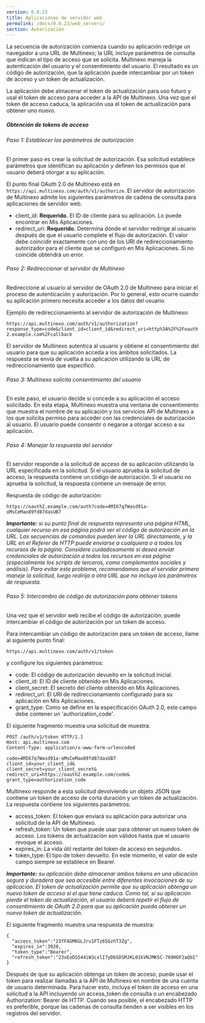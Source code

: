 ```yaml
---
version: 0.0.23
title: Aplicaciones de servidor web
permalink: /docs/0.0.23/web_servers/
section: Autorización
---
```


La secuencia de autorización comienza cuando su aplicación redirige un navegador a una URL de Multinexo; la URL incluye 
parámetros de consulta que indican el tipo de acceso que se solicita. Multinexo maneja la autenticación del usuario y el
consentimiento del usuario. El resultado es un código de autorización, que la aplicación puede intercambiar por un token
de acceso y un token de actualización.

La aplicación debe almacenar el token de actualización para uso futuro y usal el token de acceso para acceder a la API
de Multinexo. Una vez que el token de acceso caduca, la aplicación usa el token de actualización para obtener uno nuevo.

##### Obtención de tokens de acceso

###### Paso 1: Establecer los parámetros de autorización

El primer paso es crear la solicitud de autorización. Esa solicitud establece parámetros que identifican su aplicación
y definen los permisos que el usuario deberá otorgar a su aplicación.

El punto final OAuth 2.0 de Multinexo está en `https://api.multinexo.com/auth/v1/authorize`. El servidor de autorización 
de Multinexo admite los siguientes parámetros de cadena de consulta para aplicaciones de servidor web.

 - client_id: **Requerido.** El ID de cliente para su aplicación. Lo puede encontrar en Mis Aplicaciones.
 - redirect_uri: **Requerido.** Determina dónde el servidor redirige al usuario después de que el usuario complete el 
 flujo de autorización. El valor debe coincidir exactamente con uno de los URI de redireccionamiento autorizador para el 
 cliente que se configuró en Mis Aplicaciones. Si no coincide obtendrá un error.
 
###### Paso 2: Redireccionar al servidor de Multinexo
 
 Redireccione al usuario al servidor de OAuth 2.0 de Multinexo para iniciar el proceso de autenticación y autorización.
 Por lo general, esto ocurre cuando su aplicación primero necesita acceder a los datos del usuario.
 
 Ejemplo de redireccionamiento al servidor de autorización de Multinexo:
 
 `https://api.multinexo.com/auth/v1/authorization?response_type=code&client_id=client_id&redirect_uri=http%3A%2F%2Foauth2.example.com%2Fcallback`
 
 El servidor de Multinexo autentica al usuario y obtiene el consentimiento del usuario para que su aplicación acceda a 
 los ámbitos solicitados. La respuesta se envía de vuelta a su aplicación utilizando la URL de redireccionamiento que
 especificó.
 
###### Paso 3: Multinexo solicita consentimiento del usuario
 
 En este paso, el usuario decide si concede a su aplicación el acceso solicitado. En esta etapa, Multinexo muestra una 
 ventana de consentimiento que muestra el nombre de su aplicación y los servicios API de Multinexo a los que solicita
 permiso para acceder con las credenciales de autorización al usuario. El usuario puede consentir o negarse a otorgar 
 acceso a su aplicación.
 
###### Paso 4: Manejar la respuesta del servidor
 
 El servidor responde a la solicitud de acceso de su aplicación utilizando la URL especificada en la solicitud. Si el 
 usuario aprueba la solicitud de acceso, la respuesta contiene un código de autorización. Si el usuario no aprueba la 
 solicitud, la respuesta contiene un mensaje de error.
 
 Respuesta de código de autorización: 
 
 `https://oauth2.example.com/auth?code=4MI67q7Wasd91a-oMsCeMao89fd87dasUB7`
 
___Importante:__ si su punto final de respuesta representa una página HTML, cualquier recurso en esa página podrá ver el 
código de autorización en la URL. Las secuencias de comandos pueden leer la URL directamente, y la URL en el Referer de
HTTP puede enviarse a cualquiera o a todos los recursos de la página. Considere cuidadosamente si desea enviar 
credenciales de autorización a todos los recursos en esa página (especialmente los scripts de terceros, como complementos
sociales y análisis). Para evitar este problema, recomendamos que el servidor primero maneje la solicitud, luego redirija
a otra URL que no incluya los parámetros de respuesta._

###### Paso 5: Intercambio de código de autorización para obtener tokens

Una vez que el servidor web recibe el código de autorización, puede intercambiar el código de autorización por un token 
de acceso.

Para intercambiar un código de autorización para un token de acceso, llame al siguiente punto final: 

`https://api.multinexo.com/auth/v1/token` 

y configure los siguientes parámetros:

- code: El código de autorización devuelto en la solicitud inicial.
- client_id: El ID de cliente obtenido en Mis Aplicaciones.
- client_secret: El secreto del cliente obtenido en Mis Aplicaciones.
- redirect_uri: El URI de redireccionamiento configurado para su aplicación en Mis Aplicaciones.
- grant_type: Como se define en la especificación OAuth 2.0, este campo debe contener un 'authorization_code'.

El siguiente fragmento muestra una solicitud de muestra:

```
POST /auth/v1/token HTTP/1.1
Host: api.multinexo.com
Content-Type: application/x-www-form-urlencoded

code=4MI67q7Wasd91a-oMsCeMao89fd87dasUB7
client_id=your_client_id&
client_secret=your_client_secret&
redirect_uri=https://oauth2.example.com/code&
grant_type=authorization_code
```
 
 Multinexo responde a esta solicitud devolviendo un objeto JSON que contiene un token de acceso de corta duración y un 
 token de actualización. La respuesta contiene los siguientes parámetros:
 
 - access_token: El token que enviará su aplicación para autorizar una solicitud de la API de Multinexo.
 - refresh_token: Un token que puede usar para obtener un nuevo token de acceso. Los tokens de actualización son válidos
 hasta que el usuario revoque el acceso.
 - expires_in: La vida útil restante del token de acceso en segundos.
 - token_type: El tipo de token devuelto. En este momento, el valor de este campo siempre se establece en Bearer.
 

___Importante:__ su aplicación debe almacenar ambos tokens en una ubicación segura y duradera que sea accesible entre 
diferentes invocaciones de su aplicación. El token de actualización permite que su aplicación obtenga un nuevo 
token de acceso si el que tiene caduca. Como tal, si su aplicación pierde el token de actualización, el usuario 
deberá repetir el flujo de consentimiento de OAuth 2.0 para que su aplicación pueda obtener un nuevo token de actualización._

El siguiente fragmento muestra una respuesta de muestra:

```json5
{
  "access_token":"23fFAGMKGLJru1FTz65GzhT3Zg",
  "expires_in":3920,
  "token_type":"Bearer",
  "refresh_token":"23xEoDS544iW3cxlI7yDbSDSMJKL01kVNJMK5C-769HOF2aQbI"
}
```
 
Después de que su aplicación obtenga un token de acceso, puede usar el token para realizar llamadas a la API de Multinexo
en nombre de una cuenta de usuario determinada. Para hacer esto, incluya el token de acceso en una solicitud a la API
incluyendo un access_token de consulta o un encabezado Authorization: Bearer de HTTP. Cuando sea posible, el encabezado
HTTP es preferible, porque las cadenas de consulta tienden a ser visibles en los registros del servidor.
